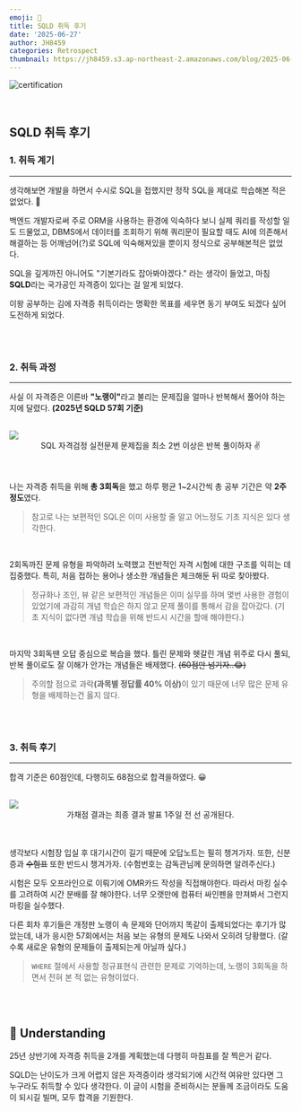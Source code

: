 ```yaml
---
emoji: 🤔
title: SQLD 취득 후기
date: '2025-06-27'
author: JH8459
categories: Retrospect
thumbnail: https://jh8459.s3.ap-northeast-2.amazonaws.com/blog/2025-06-27-RETROSPECT/thumbnail.png
---
```


![certification](https://jh8459.s3.ap-northeast-2.amazonaws.com/blog/2025-06-27-RETROSPECT/certification.png)

<br>

## SQLD 취득 후기

### 1. 취득 계기

---

생각해보면 개발을 하면서 수시로 SQL을 접했지만 정작 SQL을 제대로 학습해본 적은 없었다. 🤔

백엔드 개발자로써 주로 ORM을 사용하는 환경에 익숙하다 보니 실제 쿼리를 작성할 일도 드물었고, DBMS에서 데이터를 조회하기 위해 쿼리문이 필요할 때도 AI에 의존해서 해결하는 등 어깨넘어(?)로 SQL에 익숙해져있을 뿐이지 정식으로 공부해본적은 없었다.

SQL을 깊게까진 아니어도 "기본기라도 잡아봐야겠다." 라는 생각이 들었고,  마침 <strong>SQLD</strong>라는 국가공인 자격증이 있다는 걸 알게 되었다.

이왕 공부하는 김에 자격증 취득이라는 명확한 목표를 세우면 동기 부여도 되겠다 싶어 도전하게 되었다.

<br>
<br>

### 2. 취득 과정

---

사실 이 자격증은 이른바 <strong>"노랭이"</strong>라고 불리는 문제집을 얼마나 반복해서 풀어야 하는지에 달렸다. <strong>(2025년 SQLD 57회 기준)</strong>

<br>
<img src="https://jh8459.s3.ap-northeast-2.amazonaws.com/blog/2025-06-27-RETROSPECT/book.jpg"/>

<center>SQL 자격검정 실전문제 문제집을 최소 2번 이상은 반복 풀이하자 ✌️</center>
<br><br>

나는 자격증 취득을 위해 <strong>총 3회독</strong>을 했고 하루 평균 1~2시간씩 총 공부 기간은 약 <strong>2주 정도</strong>였다.

> 참고로 나는 보편적인 SQL은 이미 사용할 줄 알고 어느정도 기초 지식은 있다 생각한다.

<br>

2회독까진 문제 유형을 파악하려 노력했고 전반적인 자격 시험에 대한 구조를 익히는 데 집중했다. 특히, 처음 접하는 용어나 생소한 개념들은 체크해둔 뒤 따로 찾아봤다.

> 정규화나 조인, 뷰 같은 보편적인 개념들은 이미 실무를 하며 몇번 사용한 경험이 있었기에 과감히 개념 학습은 하지 않고 문제 풀이를 통해서 감을 잡아갔다. (기초 지식이 없다면 개념 학습을 위해 반드시 시간을 할애 해야한다.)

<br>

마지막 3회독땐 오답 중심으로 복습을 했다. 틀린 문제와 헷갈린 개념 위주로 다시 풀되, 반복 풀이로도 잘 이해가 안가는 개념들은 배제했다. <del>(60점만 넘기자..😂)</del>

> 주의할 점으로 과락<strong>(과목별 정답률 40% 이상)</strong>이 있기 때문에 너무 많은 문제 유형을 배제하는건 옳지 않다.

<br>
<br>

### 3. 취득 후기

---

합격 기준은 60점인데, 다행히도 68점으로 합격을하였다. 😀

<br>
<img src="https://jh8459.s3.ap-northeast-2.amazonaws.com/blog/2025-06-27-RETROSPECT/score.png"/>

<center>가채점 결과는 최종 결과 발표 1주일 전 선 공개된다.</center>
<br><br>

생각보다 시험장 입실 후 대기시간이 길기 때문에 오답노트는 필히 챙겨가자. 또한, 신분증과 <del>수험표</del> 또한 반드시 챙겨가자. (수험번호는 감독관님께 문의하면 알려주신다.)

시험은 모두 오프라인으로 이뤄기에 OMR카드 작성을 직접해야한다. 따라서 마킹 실수를 고려하여 시간 분배를 잘 해야한다. 너무 오랫만에 컴퓨터 싸인펜을 만져봐서 그런지 마킹을 실수했다.

다른 회차 후기들은 개정판 노랭이 속 문제와 단어까지 똑같이 출제되었다는 후기가 많았는데, 내가 응시한 57회에서는 처음 보는 유형의 문제도 나와서 오히려 당황했다. (갈수록 새로운 유형의 문제들이 출제되는게 아닐까 싶다.)

> `WHERE` 절에서 사용할 정규표현식 관련한 문제로 기억하는데, 노랭이 3회독을 하면서 전혀 본 적 없는 유형이었다.

<br>
<br>

## 🤔 Understanding

25년 상반기에 자격증 취득을 2개를 계획했는데 다행히 마침표를 잘 찍은거 같다.

SQLD는 난이도가 크게 어렵지 않은 자격증이라 생각되기에 시간적 여유만 있다면 그 누구라도 취득할 수 있다 생각한다. 이 글이 시험을 준비하시는 분들께 조금이라도 도움이 되시길 빌며, 모두 합격을 기원한다.

<br>
<br>